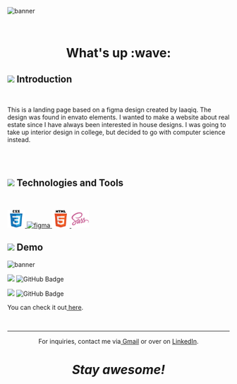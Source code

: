 ![banner](banner.gif)

<br>

<h1 align='center'> What's up :wave:</h1>

## <img src="https://media.giphy.com/media/mGcNjsfWAjY5AEZNw6/giphy.gif" width="50"> Introduction
<br>
<p align='left'>
This is a landing page based on a figma design created by laaqiq. The design was found in envato elements. I wanted to make a website about real estate since I have always been interested in house designs. I was going to take up interior design in college, but decided to go with computer science instead.
</p>

<br><br>

## <img src="https://media.giphy.com/media/fYSnHlufseco8Fh93Z/giphy.gif" width="30"> Technologies and Tools
<br>

<p align="left"> <a href="https://www.w3schools.com/css/" target="_blank"> <img src="https://raw.githubusercontent.com/devicons/devicon/master/icons/css3/css3-original-wordmark.svg" alt="css3" width="40" height="40"/> </a> <a href="https://www.figma.com/" target="_blank"> <img src="https://www.vectorlogo.zone/logos/figma/figma-icon.svg" alt="figma" width="40" height="40"/> </a> <a href="https://www.w3.org/html/" target="_blank"> <img src="https://raw.githubusercontent.com/devicons/devicon/master/icons/html5/html5-original-wordmark.svg" alt="html5" width="40" height="40"/> </a> <a href="https://sass-lang.com" target="_blank"> <img src="https://raw.githubusercontent.com/devicons/devicon/master/icons/sass/sass-original.svg" alt="sass" width="40" height="40"/> </a> </p>

## <img src="https://media.giphy.com/media/VgCDAzcKvsR6OM0uWg/giphy.gif" width="50"> Demo 

![banner](live-demo.gif)

<p align="left">
<a><img src="https://komarev.com/ghpvc/?username=jmbanasihan">
</a>
<a><img src="https://img.shields.io/github/followers/jmbanasihan?label=Followers&style=social" alt="GitHub Badge"></a>
</p>

<p align="left">
<a><img src="https://komarev.com/ghpvc/?username=jmbanasihan">
</a>
<a><img src="https://img.shields.io/github/followers/jmbanasihan?label=Followers&style=social" alt="GitHub Badge"></a>
</p>

<p align='left'>You can check it out<a href="https://zobetto.ml"> here</a>.</p> 

<br><hr>

<p align='center'>For inquiries, contact me via<a href = "mailto:janimargaret09@gmail.com"> Gmail</a> or over on <a href="https://www.linkedin.com/in/janiel-banasihan/">LinkedIn</a>.</p>

<h1 align='center'><i>Stay awesome!</i></h1>